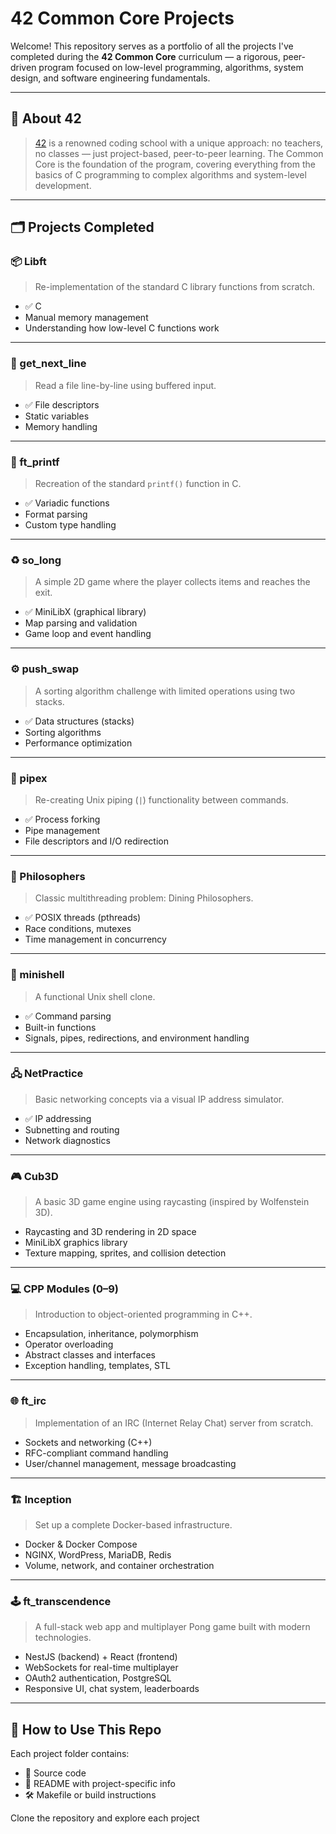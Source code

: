 # 42 Common Core Projects

Welcome! This repository serves as a portfolio of all the projects I've completed during the **42 Common Core** curriculum — a rigorous, peer-driven program
focused on low-level programming, algorithms, system design, and software engineering fundamentals.

---

## 🏫 About 42

> [42](https://42.fr/en/homepage/) is a renowned coding school with a unique approach: no teachers, no classes — just project-based, peer-to-peer learning.
> The Common Core is the foundation of the program, covering everything from the basics of C programming to complex algorithms and system-level development.

---

## 🗂️ Projects Completed

### 📦 Libft
> Re-implementation of the standard C library functions from scratch.

- ✅ C
- Manual memory management
- Understanding how low-level C functions work

---

### 🔁 get_next_line
> Read a file line-by-line using buffered input.

- ✅ File descriptors
- Static variables
- Memory handling

---

### 🧠 ft_printf
> Recreation of the standard `printf()` function in C.

- ✅ Variadic functions
- Format parsing
- Custom type handling

---

### ♻️ so_long
> A simple 2D game where the player collects items and reaches the exit.

- ✅ MiniLibX (graphical library)
- Map parsing and validation
- Game loop and event handling

---

### ⚙️ push_swap
> A sorting algorithm challenge with limited operations using two stacks.

- ✅ Data structures (stacks)
- Sorting algorithms
- Performance optimization

---

### 🧵 pipex
> Re-creating Unix piping (`|`) functionality between commands.

- ✅ Process forking
- Pipe management
- File descriptors and I/O redirection

---

### 🧠 Philosophers
> Classic multithreading problem: Dining Philosophers.

- ✅ POSIX threads (pthreads)
- Race conditions, mutexes
- Time management in concurrency

---

### 📡 minishell
> A functional Unix shell clone.

- ✅ Command parsing
- Built-in functions
- Signals, pipes, redirections, and environment handling

---

### 🖧 NetPractice
> Basic networking concepts via a visual IP address simulator.

- ✅ IP addressing
- Subnetting and routing
- Network diagnostics

---

### 🎮 Cub3D
> A basic 3D game engine using raycasting (inspired by Wolfenstein 3D).

- Raycasting and 3D rendering in 2D space
- MiniLibX graphics library
- Texture mapping, sprites, and collision detection

---

### 💻 CPP Modules (0–9)
> Introduction to object-oriented programming in C++.

- Encapsulation, inheritance, polymorphism
- Operator overloading
- Abstract classes and interfaces
- Exception handling, templates, STL

---

### 🌐 ft_irc
> Implementation of an IRC (Internet Relay Chat) server from scratch.

- Sockets and networking (C++)
- RFC-compliant command handling
- User/channel management, message broadcasting

---

### 🏗️ Inception
> Set up a complete Docker-based infrastructure.

- Docker & Docker Compose
- NGINX, WordPress, MariaDB, Redis
- Volume, network, and container orchestration

---

### 🕹️ ft_transcendence
> A full-stack web app and multiplayer Pong game built with modern technologies.

- NestJS (backend) + React (frontend)
- WebSockets for real-time multiplayer
- OAuth2 authentication, PostgreSQL
- Responsive UI, chat system, leaderboards

---

## 🚀 How to Use This Repo

Each project folder contains:
- 📁 Source code
- 📄 README with project-specific info
- 🛠️ Makefile or build instructions

Clone the repository and explore each project
